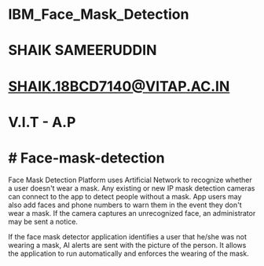 # IBM_Face_Mask_Detection
# SHAIK SAMEERUDDIN
# SHAIK.18BCD7140@VITAP.AC.IN
# V.I.T - A.P
# # Face-mask-detection

Face Mask Detection Platform uses Artificial Network to 
recognize whether a user doesn't wear a mask. Any existing or new IP mask detection cameras can
connect to the app to detect people without a mask. App users may also add faces and phone numbers to warn them in the event
they don't wear a mask. If the camera captures an unrecognized face, an administrator may be sent a notice.

If the face mask detector application identifies a user that he/she was not wearing a mask, AI alerts are sent
with the picture of the person.
It allows the application to run automatically and enforces the wearing of the mask.
